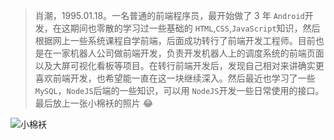 > 肖潮，1995.01.18。一名普通的前端程序员，最开始做了 3 年 `Android`开发，在这期间也零散的学习过一些基础的 `HTML`,`CSS`,`JavaScript`知识，然后根据网上一些系统课程自学前端，后面成功转行了前端开发工程师。目前也是在一家机器人公司做前端开发，负责开发机器人上的调度系统的前端页面以及大屏可视化看板等项目。在转行前端开发后，发现自己相对来讲确实更喜欢前端开发，也希望能一直在这一块继续深入。然后最近也学习了一些 `MySQL`，`NodeJS`后端的一些知识，可以用 `NodeJS`开发一些日常使用的接口。最后放上一张小棉袄的照片 😂

![小棉袄](assets/index/e898bcbe0b3d1d08da0652763d704de.jpg)
